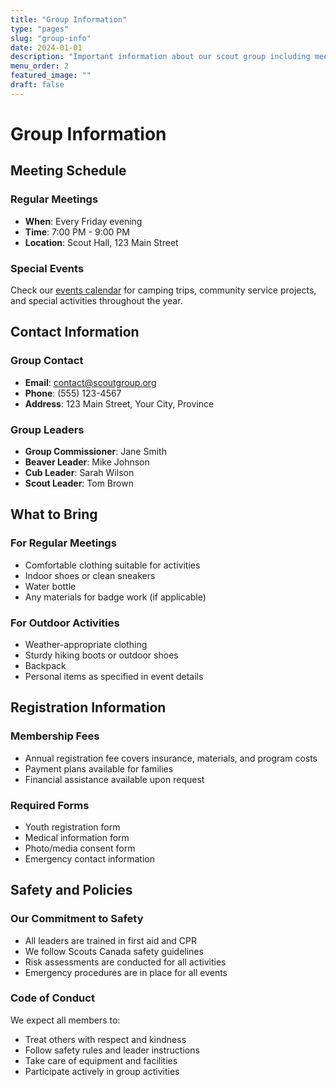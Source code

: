 ```yaml
---
title: "Group Information"
type: "pages"
slug: "group-info"
date: 2024-01-01
description: "Important information about our scout group including meeting times, locations, and contact details"
menu_order: 2
featured_image: ""
draft: false
---
```


# Group Information

## Meeting Schedule

### Regular Meetings
- **When**: Every Friday evening
- **Time**: 7:00 PM - 9:00 PM
- **Location**: Scout Hall, 123 Main Street

### Special Events
Check our [events calendar](/events/) for camping trips, community service projects, and special activities throughout the year.

## Contact Information

### Group Contact
- **Email**: contact@scoutgroup.org
- **Phone**: (555) 123-4567
- **Address**: 123 Main Street, Your City, Province

### Group Leaders
- **Group Commissioner**: Jane Smith
- **Beaver Leader**: Mike Johnson
- **Cub Leader**: Sarah Wilson
- **Scout Leader**: Tom Brown

## What to Bring

### For Regular Meetings
- Comfortable clothing suitable for activities
- Indoor shoes or clean sneakers
- Water bottle
- Any materials for badge work (if applicable)

### For Outdoor Activities
- Weather-appropriate clothing
- Sturdy hiking boots or outdoor shoes
- Backpack
- Personal items as specified in event details

## Registration Information

### Membership Fees
- Annual registration fee covers insurance, materials, and program costs
- Payment plans available for families
- Financial assistance available upon request

### Required Forms
- Youth registration form
- Medical information form
- Photo/media consent form
- Emergency contact information

## Safety and Policies

### Our Commitment to Safety
- All leaders are trained in first aid and CPR
- We follow Scouts Canada safety guidelines
- Risk assessments are conducted for all activities
- Emergency procedures are in place for all events

### Code of Conduct
We expect all members to:
- Treat others with respect and kindness
- Follow safety rules and leader instructions
- Take care of equipment and facilities
- Participate actively in group activities